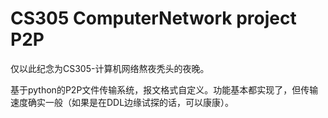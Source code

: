 <h1>CS305  ComputerNetwork  project  P2P   
</h1>

仅以此纪念为CS305-计算机网络熬夜秃头的夜晚。

基于python的P2P文件传输系统，报文格式自定义。功能基本都实现了，但传输速度确实一般（如果是在DDL边缘试探的话，可以康康）。

